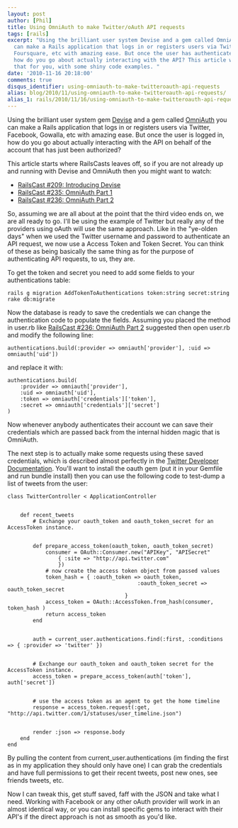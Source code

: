 ```yaml
---
layout: post
author: [Phil]
title: Using OmniAuth to make Twitter/oAuth API requests
tags: [rails]
excerpt: "Using the brilliant user system Devise and a gem called OmniAuth you
  can make a Rails application that logs in or registers users via Twitter, Facebook,
  Foursquare, etc with amazing ease. But once the user has authenticated their account,
  how do you go about actually interacting with the API? This article will answer
  that for you, with some shiny code examples. "
date: '2010-11-16 20:18:00'
comments: true
disqus_identifier: using-omniauth-to-make-twitteroauth-api-requests
alias: blog/2010/11/using-omniauth-to-make-twitteroauth-api-requests/
alias_1: rails/2010/11/16/using-omniauth-to-make-twitteroauth-api-requests/
---
```


Using the brilliant user system gem [Devise](https://github.com/plataformatec/devise) and a gem called [OmniAuth](http://github.com/intridea/omniauth) you can make a Rails application that logs in or registers users via Twitter, Facebook, Gowalla, etc with amazing ease. But once the user is logged in, how do you go about actually interacting with the API on behalf of the account that has just been authorized?

This article starts where RailsCasts leaves off, so if you are not already up and running with Devise and OmniAuth then you might want to watch:

- [RailsCast #209: Introducing Devise](http://railscasts.com/episodes/209-introducing-devise)
- [RailsCast #235: OmniAuth Part 1](http://railscasts.com/episodes/235-omniauth-part-1)
- [RailsCast #236: OmniAuth Part 2](http://railscasts.com/episodes/236-omniauth-part-2)

So, assuming we are all about at the point that the third video ends on, we are all ready to go. I'll be using the example of Twitter but really any of the providers using oAuth will use the same approach. Like in the "ye-olden days" when we used the Twitter username and password to authenticate an API request, we now use a Access Token and Token Secret. You can think of these as being basically the same thing as for the purpose of authenticating API requests, to us, they are.

To get the token and secret you need to add some fields to your authentications table:

    rails g migration AddTokenToAuthentications token:string secret:string
    rake db:migrate

Now the database is ready to save the credentials we can change the authentication code to populate the fields. Assuming you placed the method in user.rb like [RailsCast #236: OmniAuth Part 2](http://railscasts.com/episodes/236-omniauth-part-2) suggested then open user.rb and modify the following line:

    authentications.build(:provider => omniauth['provider'], :uid => omniauth['uid'])

and replace it with:

    authentications.build(
        :provider => omniauth['provider'],
        :uid => omniauth['uid'],
        :token => omniauth['credentials']['token'],
        :secret => omniauth['credentials']['secret']
    )

Now whenever anybody authenticates their account we can save their credentials which are passed back from the internal hidden magic that is OmniAuth.

The next step is to actually make some requests using these saved credentials, which is described almost perfectly in the [Twitter Developer Documentation](http://dev.twitter.com/pages/oauth_single_token#ruby). You'll want to install the oauth gem (put it in your Gemfile and run bundle install) then you can use the following code to test-dump a list of tweets from the user:

    class TwitterController < ApplicationController
    
    
        def recent_tweets
            # Exchange your oauth_token and oauth_token_secret for an AccessToken instance.
    
    
            def prepare_access_token(oauth_token, oauth_token_secret)
                consumer = OAuth::Consumer.new("APIKey", "APISecret"
                    { :site => "http://api.twitter.com"
                    })
                # now create the access token object from passed values
                token_hash = { :oauth_token => oauth_token,
                                             :oauth_token_secret => oauth_token_secret
                                         }
                access_token = OAuth::AccessToken.from_hash(consumer, token_hash )
                return access_token
            end
    
    
            auth = current_user.authentications.find(:first, :conditions => { :provider => 'twitter' })
    
    
            # Exchange our oauth_token and oauth_token secret for the AccessToken instance.
            access_token = prepare_access_token(auth['token'], auth['secret'])
    
    
            # use the access token as an agent to get the home timeline
            response = access_token.request(:get, "http://api.twitter.com/1/statuses/user_timeline.json")
    
    
            render :json => response.body
        end
    end

By pulling the content from current\_user.authentications (im finding the first as in my application they should only have one) I can grab the credentials and have full permissions to get their recent tweets, post new ones, see friends tweets, etc.

Now I can tweak this, get stuff saved, faff with the JSON and take what I need. Working with Facebook or any other oAuth provider will work in an almost identical way, or you can install specific gems to interact with their API's if the direct approach is not as smooth as you'd like.
